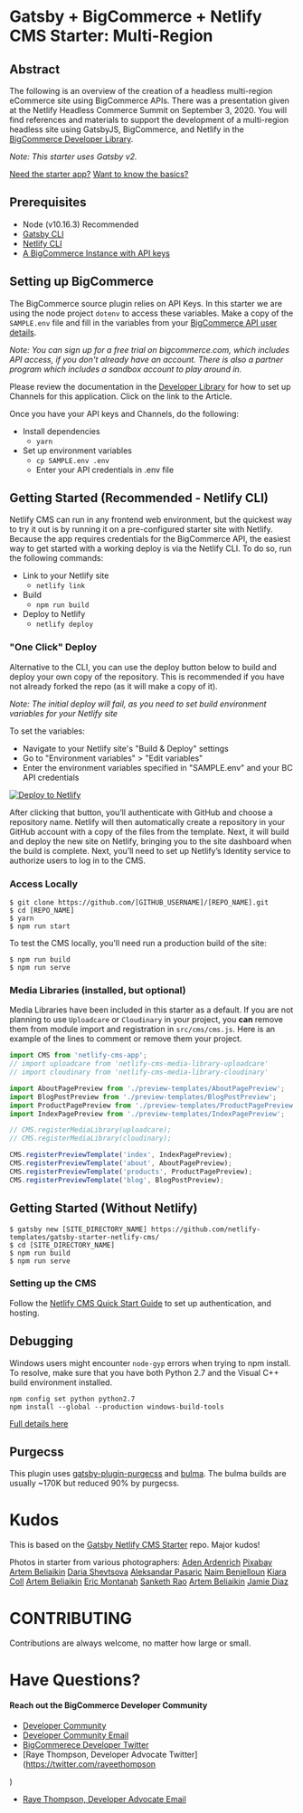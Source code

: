 # Gatsby + BigCommerce + Netlify CMS Starter: Multi-Region 

## Abstract

The following is an overview of the creation of a headless multi-region eCommerce site using BigCommerce APIs. There was a presentation given at the Netlify Headless Commerce Summit on September 3, 2020. You will find references and materials to support the development of a multi-region headless site using GatsbyJS, BigCommerce, and Netlify in the [BigCommerce Developer Library](https://developer.bigcommerce.com/dev-library/examples/gatsby/headless/multi-region/netlify/build-innovate-and-grow-multi-region-ecommerce-with-bigcommerce/). 

*Note: This starter uses Gatsby v2.*

[Need the starter app?](https://github.com/bigcommerce/gatsby-bigcommerce-netlify-cms-starter)
[Want to know the basics?](https://www.youtube.com/watch?v=Wnm_ErMrjDM)

## Prerequisites

- Node (v10.16.3) Recommended
- [Gatsby CLI](https://www.gatsbyjs.org/docs/)
- [Netlify CLI](https://www.netlify.com/docs/cli/)
- [A BigCommerce Instance with API keys](https://developer.bigcommerce.com/api-docs)

## Setting up BigCommerce

The BigCommerce source plugin relies on API Keys. In this starter we are using the node project `dotenv` to access these variables. Make a copy of the `SAMPLE.env` file and fill in the variables from your [BigCommerce API user details](https://developer.bigcommerce.com/api-docs/getting-started/authentication/rest-api-authentication).

*Note: You can sign up for a free trial on bigcommerce.com, which includes API access, if you don't already have an account. There is also a partner program which includes a sandbox account to play around in.*

Please review the documentation in the [Developer Library](https://developer.bigcommerce.com/dev-library/examples/gatsby/headless/multi-region/netlify/build-innovate-and-grow-multi-region-ecommerce-with-bigcommerce/) for how to set up Channels for this application. Click on the link to the Article.

Once you have your API keys and Channels, do the following:
  * Install dependencies
  	* `yarn`
  * Set up environment variables
    * `cp SAMPLE.env .env` 
    * Enter your API credentials in .env file

## Getting Started (Recommended - Netlify CLI)

Netlify CMS can run in any frontend web environment, but the quickest way to try it out is by running it on a pre-configured starter site with Netlify. Because the app requires credentials for the BigCommerce API, the easiest way to get started with a working deploy is via the Netlify CLI. To do so, run the following commands:

  * Link to your Netlify site
  	* `netlify link`
  * Build
  	* `npm run build`
  * Deploy to Netlify
  	* `netlify deploy`


### "One Click" Deploy
Alternative to the CLI, you can use the deploy button below to build and deploy your own copy of the repository. This is recommended if you have not already forked the repo (as it will make a copy of it). 

*Note: The initial deploy will fail, as you need to set build environment variables for your Netlify site*

To set the variables:
 * Navigate to your Netlify site's "Build & Deploy" settings 
 * Go to "Environment variables" > "Edit variables"
 * Enter the environment variables specified in "SAMPLE.env" and your BC API credentials 

<a href="https://app.netlify.com/start/deploy?repository=https://github.com/bigcommerce/gatsby-bigcommerce-netlify-cms-starter"><img src="https://www.netlify.com/img/deploy/button.svg" alt="Deploy to Netlify"></a>

After clicking that button, you’ll authenticate with GitHub and choose a repository name. Netlify will then automatically create a repository in your GitHub account with a copy of the files from the template. Next, it will build and deploy the new site on Netlify, bringing you to the site dashboard when the build is complete. Next, you’ll need to set up Netlify’s Identity service to authorize users to log in to the CMS.

### Access Locally

```
$ git clone https://github.com/[GITHUB_USERNAME]/[REPO_NAME].git
$ cd [REPO_NAME]
$ yarn
$ npm run start
```

To test the CMS locally, you'll need run a production build of the site:

```
$ npm run build
$ npm run serve
```

### Media Libraries (installed, but optional)

Media Libraries have been included in this starter as a default. If you are not planning to use `Uploadcare` or `Cloudinary` in your project, you **can** remove them from module import and registration in `src/cms/cms.js`. Here is an example of the lines to comment or remove them your project.

```javascript
import CMS from 'netlify-cms-app';
// import uploadcare from 'netlify-cms-media-library-uploadcare'
// import cloudinary from 'netlify-cms-media-library-cloudinary'

import AboutPagePreview from './preview-templates/AboutPagePreview';
import BlogPostPreview from './preview-templates/BlogPostPreview';
import ProductPagePreview from './preview-templates/ProductPagePreview';
import IndexPagePreview from './preview-templates/IndexPagePreview';

// CMS.registerMediaLibrary(uploadcare);
// CMS.registerMediaLibrary(cloudinary);

CMS.registerPreviewTemplate('index', IndexPagePreview);
CMS.registerPreviewTemplate('about', AboutPagePreview);
CMS.registerPreviewTemplate('products', ProductPagePreview);
CMS.registerPreviewTemplate('blog', BlogPostPreview);
```

## Getting Started (Without Netlify)

```
$ gatsby new [SITE_DIRECTORY_NAME] https://github.com/netlify-templates/gatsby-starter-netlify-cms/
$ cd [SITE_DIRECTORY_NAME]
$ npm run build
$ npm run serve
```

### Setting up the CMS

Follow the [Netlify CMS Quick Start Guide](https://www.netlifycms.org/docs/quick-start/#authentication) to set up authentication, and hosting.

## Debugging

Windows users might encounter `node-gyp` errors when trying to npm install.
To resolve, make sure that you have both Python 2.7 and the Visual C++ build environment installed.

```
npm config set python python2.7
npm install --global --production windows-build-tools
```

[Full details here](https://www.npmjs.com/package/node-gyp 'NPM node-gyp page')

## Purgecss

This plugin uses [gatsby-plugin-purgecss](https://www.gatsbyjs.org/packages/gatsby-plugin-purgecss/) and [bulma](https://bulma.io/). The bulma builds are usually ~170K but reduced 90% by purgecss.

# Kudos

This is based on the [Gatsby Netlify CMS Starter](https://github.com/netlify-templates/gatsby-starter-netlify-cms) repo. Major kudos!

Photos in starter from various photographers:
[Aden Ardenrich](https://www.pexels.com/photo/bags-business-commerce-hanging-581344/?utm_content=attributionCopyText&utm_medium=referral&utm_source=pexels)
[Pixabay](https://www.pexels.com/photo/architecture-bar-blur-boutique-264570/?utm_content=attributionCopyText&utm_medium=referral&utm_source=pexels)
[Artem Beliaikin](https://www.pexels.com/photo/multi-colored-hunged-coats-2872879/?utm_content=attributionCopyText&utm_medium=referral&utm_source=pexels)
[Daria Shevtsova](https://www.pexels.com/photo/red-motor-scooter-parking-on-front-of-chez-michele-store-1070981/?utm_content=attributionCopyText&utm_medium=referral&utm_source=pexels)
[Aleksandar Pasaric](https://www.pexels.com/photo/people-walking-on-street-near-buildings-2339009/?utm_content=attributionCopyText&utm_medium=referral&utm_source=pexels)
[Naim Benjelloun](https://www.pexels.com/photo/photo-of-people-walking-in-marketplace-2610817/?utm_content=attributionCopyText&utm_medium=referral&utm_source=pexels)
[Kiara Coll](https://www.pexels.com/photo/close-up-photo-of-assorted-textiles-2928381/?utm_content=attributionCopyText&utm_medium=referral&utm_source=pexels)
[Artem Beliaikin](https://www.pexels.com/photo/white-and-black-floral-cap-sleeved-shirt-994523/?utm_content=attributionCopyText&utm_medium=referral&utm_source=pexels)
[Eric Montanah](https://www.pexels.com/photo/two-assorted-color-padded-chairs-near-side-table-1350789/?utm_content=attributionCopyText&utm_medium=referral&utm_source=pexels)
[Sanketh Rao](https://www.pexels.com/photo/assorted-commemorative-plates-716107/?utm_content=attributionCopyText&utm_medium=referral&utm_source=pexels)
[Artem Beliaikin](https://www.pexels.com/photo/photo-of-beaded-accessories-994515/?utm_content=attributionCopyText&utm_medium=referral&utm_source=pexels)
[Jamie Diaz](https://www.pexels.com/photo/cat-mascot-outdoors-2133243/?utm_content=attributionCopyText&utm_medium=referral&utm_source=pexels)

# CONTRIBUTING

Contributions are always welcome, no matter how large or small.

# Have Questions?
#### Reach out the BigCommerce Developer Community

- [Developer Community](https://support.bigcommerce.com/s/community)
- [Developer Community Email](community@bigcommerce.com)
- [BigCommerece Developer Twitter](https://twitter.com/bigcommercedevs)
- [Raye Thompson, Developer Advocate Twitter](https://twitter.com/rayeethompson
<!-- @import "[TOC]" {cmd="toc" depthFrom=1 depthTo=6 orderedList=false} -->
)
- [Raye Thompson, Developer Advocate Email](rachael.thompson@bigcommerce.com)
